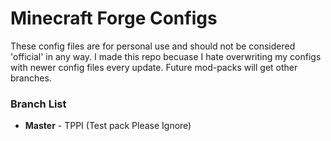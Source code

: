 Minecraft Forge Configs
================

These config files are for personal use and should not be considered 'official' in any way.  I made this repo becuase I hate overwriting my configs with newer config files every update.  Future mod-packs will get other branches.

### Branch List
* **Master** - TPPI (Test pack Please Ignore)